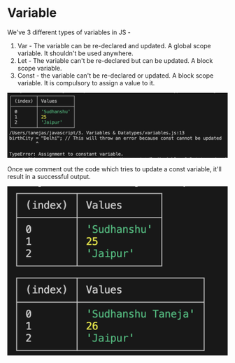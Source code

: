 # Variable
We've 3 different types of variables in JS - 
1. Var - The variable can be re-declared and updated. A global scope variable. It shouldn't be used anywhere.
2. Let - The variable can't be re-declared but can be updated. A block scope variable.
3. Const - the variable can't be re-declared or updated. A block scope variable. It is compulsory to assign a value to it.

![alt text](error_output.png)

Once we comment out the code which tries to update a const variable, it'll result in a successful output.

![alt text](success_output.png)